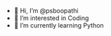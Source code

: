 - 👋 Hi, I’m @psboopathi
- 👀 I’m interested in Coding
- 🌱 I’m currently learning Python

<!---
psboopathi/psboopathi is a ✨ special ✨ repository because its `README.md` (this file) appears on your GitHub profile.
You can click the Preview link to take a look at your changes.
--->
